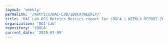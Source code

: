 ```yaml
---
layout: 'weekly'
permalink: '/metrics/DAI-Lab/iBOCA/WEEKLY/'
title: 'DAI Lab OSS Metrics Metrics report for iBOCA | WEEKLY-REPORT-2020-01-09'
organization: 'DAI-Lab'
repository: 'iBOCA'
current_date: '2020-01-09'
---
```

